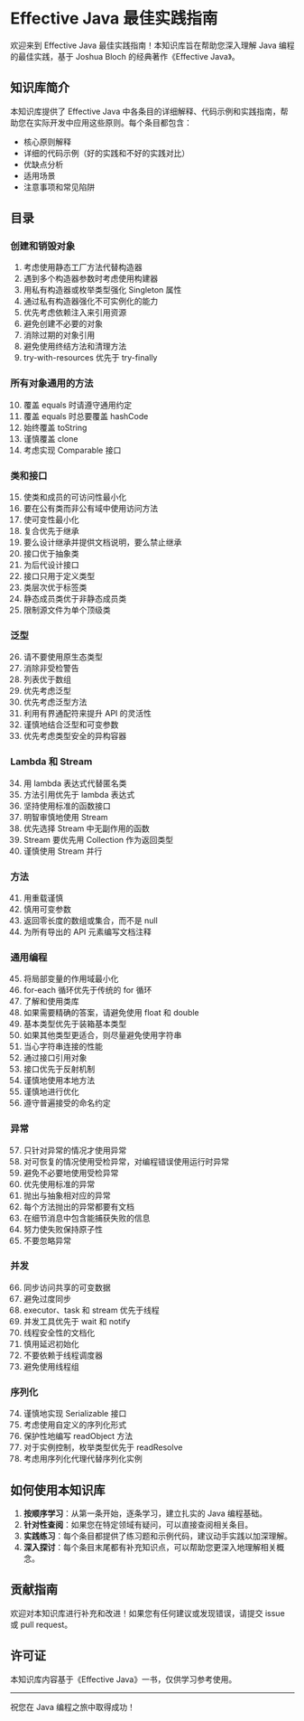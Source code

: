 # Effective Java 最佳实践指南

欢迎来到 Effective Java 最佳实践指南！本知识库旨在帮助您深入理解 Java 编程的最佳实践，基于 Joshua Bloch 的经典著作《Effective Java》。

## 知识库简介

本知识库提供了 Effective Java 中各条目的详细解释、代码示例和实践指南，帮助您在实际开发中应用这些原则。每个条目都包含：

- 核心原则解释
- 详细的代码示例（好的实践和不好的实践对比）
- 优缺点分析
- 适用场景
- 注意事项和常见陷阱

## 目录

### 创建和销毁对象
1. 考虑使用静态工厂方法代替构造器
2. 遇到多个构造器参数时考虑使用构建器
3. 用私有构造器或枚举类型强化 Singleton 属性
4. 通过私有构造器强化不可实例化的能力
5. 优先考虑依赖注入来引用资源
6. 避免创建不必要的对象
7. 消除过期的对象引用
8. 避免使用终结方法和清理方法
9. try-with-resources 优先于 try-finally

### 所有对象通用的方法
10. 覆盖 equals 时请遵守通用约定
11. 覆盖 equals 时总要覆盖 hashCode
12. 始终覆盖 toString
13. 谨慎覆盖 clone
14. 考虑实现 Comparable 接口

### 类和接口
15. 使类和成员的可访问性最小化
16. 要在公有类而非公有域中使用访问方法
17. 使可变性最小化
18. 复合优先于继承
19. 要么设计继承并提供文档说明，要么禁止继承
20. 接口优于抽象类
21. 为后代设计接口
22. 接口只用于定义类型
23. 类层次优于标签类
24. 静态成员类优于非静态成员类
25. 限制源文件为单个顶级类

### 泛型
26. 请不要使用原生态类型
27. 消除非受检警告
28. 列表优于数组
29. 优先考虑泛型
30. 优先考虑泛型方法
31. 利用有界通配符来提升 API 的灵活性
32. 谨慎地结合泛型和可变参数
33. 优先考虑类型安全的异构容器

### Lambda 和 Stream
34. 用 lambda 表达式代替匿名类
35. 方法引用优先于 lambda 表达式
36. 坚持使用标准的函数接口
37. 明智审慎地使用 Stream
38. 优先选择 Stream 中无副作用的函数
39. Stream 要优先用 Collection 作为返回类型
40. 谨慎使用 Stream 并行

### 方法
41. 用重载谨慎
42. 慎用可变参数
43. 返回零长度的数组或集合，而不是 null
44. 为所有导出的 API 元素编写文档注释

### 通用编程
45. 将局部变量的作用域最小化
46. for-each 循环优先于传统的 for 循环
47. 了解和使用类库
48. 如果需要精确的答案，请避免使用 float 和 double
49. 基本类型优先于装箱基本类型
50. 如果其他类型更适合，则尽量避免使用字符串
51. 当心字符串连接的性能
52. 通过接口引用对象
53. 接口优先于反射机制
54. 谨慎地使用本地方法
55. 谨慎地进行优化
56. 遵守普遍接受的命名约定

### 异常
57. 只针对异常的情况才使用异常
58. 对可恢复的情况使用受检异常，对编程错误使用运行时异常
59. 避免不必要地使用受检异常
60. 优先使用标准的异常
61. 抛出与抽象相对应的异常
62. 每个方法抛出的异常都要有文档
63. 在细节消息中包含能捕获失败的信息
64. 努力使失败保持原子性
65. 不要忽略异常

### 并发
66. 同步访问共享的可变数据
67. 避免过度同步
68. executor、task 和 stream 优先于线程
69. 并发工具优先于 wait 和 notify
70. 线程安全性的文档化
71. 慎用延迟初始化
72. 不要依赖于线程调度器
73. 避免使用线程组

### 序列化
74. 谨慎地实现 Serializable 接口
75. 考虑使用自定义的序列化形式
76. 保护性地编写 readObject 方法
77. 对于实例控制，枚举类型优先于 readResolve
78. 考虑用序列化代理代替序列化实例

## 如何使用本知识库

1. **按顺序学习**：从第一条开始，逐条学习，建立扎实的 Java 编程基础。
2. **针对性查阅**：如果您在特定领域有疑问，可以直接查阅相关条目。
3. **实践练习**：每个条目都提供了练习题和示例代码，建议动手实践以加深理解。
4. **深入探讨**：每个条目末尾都有补充知识点，可以帮助您更深入地理解相关概念。

## 贡献指南

欢迎对本知识库进行补充和改进！如果您有任何建议或发现错误，请提交 issue 或 pull request。

## 许可证

本知识库内容基于《Effective Java》一书，仅供学习参考使用。

---

祝您在 Java 编程之旅中取得成功！
